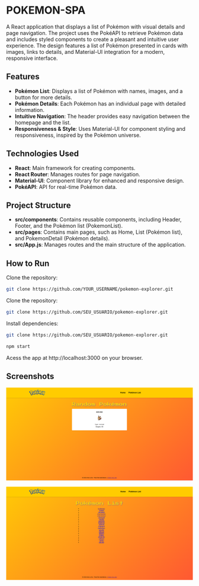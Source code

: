 # POKEMON-SPA

A React application that displays a list of Pokémon with visual details and page navigation. The project uses the PokéAPI to retrieve Pokémon data and includes styled components to create a pleasant and intuitive user experience. The design features a list of Pokémon presented in cards with images, links to details, and Material-UI integration for a modern, responsive interface.

## Features
- **Pokémon List**: Displays a list of Pokémon with names, images, and a button for more details.
- **Pokémon Details**: Each Pokémon has an individual page with detailed information.
- **Intuitive Navigation**: The header provides easy navigation between the homepage and the list.
- **Responsiveness & Style**: Uses Material-UI for component styling and responsiveness, inspired by the Pokémon universe.

## Technologies Used
- **React**: Main framework for creating components.
- **React Router**: Manages routes for page navigation.
- **Material-UI**: Component library for enhanced and responsive design.
- **PokéAPI**: API for real-time Pokémon data.

## Project Structure
- **src/components**: Contains reusable components, including Header, Footer, and the Pokémon list (PokemonList).
- **src/pages**: Contains main pages, such as Home, List (Pokémon list), and PokemonDetail (Pokémon details).
- **src/App.js**: Manages routes and the main structure of the application.

## How to Run
Clone the repository:

```bash
git clone https://github.com/YOUR_USERNAME/pokemon-explorer.git 
```
Clone the repository:

```bash
git clone https://github.com/SEU_USUARIO/pokemon-explorer.git 
```
Install dependencies:

```bash 
git clone https://github.com/SEU_USUARIO/pokemon-explorer.git 
```
```bash
npm start
```
Acess the app at http://localhost:3000 on your browser.



## Screenshots

![HomePage](https://github.com/AnaLimaBR/pokemon-spa/blob/main/src/images/v2%20home.png?raw=true)

![Pokemóns List](https://github.com/AnaLimaBR/pokemon-spa/blob/main/src/images/list%20v2.png?raw=true)


